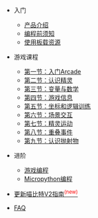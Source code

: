 
* 入门  

    * [产品介绍](start/intro)
    * [编程前须知](start/须知)
    * [使用板载资源](start/板载资源)
- 游戏课程

    - [第一节：入门Arcade](lessons/lesson1)
    - [第二节：认识精灵](lessons/lesson2)
    - [第三节：变量与数学](lessons/lesson3)
    - [第四节：游戏信息](lessons/lesson4)
    - [第五节：坐标和逻辑训练](lessons/lesson5)
    - [第六节：场景交互](lessons/lesson6)
    - [第七节：精灵运动](lessons/lesson7)
    - [第八节：重叠事件](lessons/lesson8)
    - [第九节：认识抛射物](lessons/lesson9)

- 进阶
    
    - [游戏编程](advance/game)
    - [Micropython编程](advance/mpython)


- [更新喵比特V2指南<sup style="color:red">(new)<sup>](upgradeV2/V2-upgrade)  

- [FAQ](FAQ/FAQ)


 <!--    - SD卡和文件系统使用 -->
<!-- **由Kittenbot团队提供** -->

    